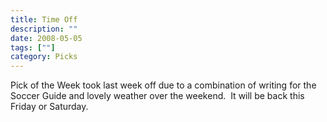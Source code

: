 ```yaml
---
title: Time Off
description: ""
date: 2008-05-05
tags: [""]
category: Picks
---
```



<p>Pick of the Week took last week off due to a combination of writing for the Soccer Guide and lovely weather over the weekend.&nbsp; It will be back this Friday or Saturday.</p>
